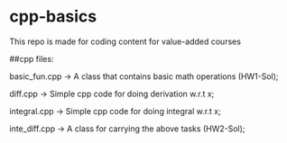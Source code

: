 # cpp-basics
This repo is made for coding content for value-added courses

##cpp files:

basic_fun.cpp -> A class that contains basic math operations (HW1-Sol);

diff.cpp -> Simple cpp code for doing derivation w.r.t x; 

integral.cpp -> Simple cpp code for doing integral w.r.t x; 

inte_diff.cpp -> A class for carrying the above tasks (HW2-Sol); 
